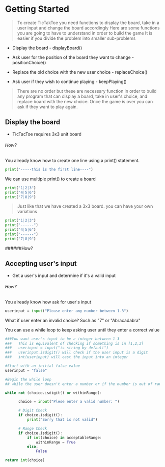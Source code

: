 # Getting Started

> To create TicTakToe you need functions to display the board, take in a user input and change the board accordingly
> Here are some functions you are going to have to understand in order to build the game
> It is easier if you divide the problem into smaller sub-problems

* Display the board - displayBoard()

* Ask user for the position of the board they want to change - positionChoice()

* Replace the old choice with the new user choice - replaceChoice()

* Ask user if they wish to continue playing - keepPlaying()

> There are no order but these are necessary function in order to build any program that can display a board, take in user's choice, and
> replace board with the new choice. Once the game is over you can ask if they want to play again.

## Display the board
* TicTacToe requires 3x3 unit board

###### How?

You already know how to create one line using a print() statement.
```python
print("-----this is the first line----")
```  
We can use multiple print() to create a board
```python
print("1|2|3")
print("4|5|6")
print("7|8|9")
```
> Just like that we have created a 3x3 board.
> you can have your own variations
```python
print("1|2|3")
print("------")
print("4|5|6")
print("------")
print("7|8|9")
```


######How?



## Accepting user's input

* Get a user's input and determine if it's a valid input

###### How?

You already know how ask for user's input
```python
userinput = input("Please enter any number between 1-3")
```
What if user enter an invalid choice? Such as "7" or "Abracadabra"

You can use a while loop to keep asking user until they enter a correct value
```python
###You want user's input to be a integer between 1-3
###   This is equivalent of checking if something is in [1,2,3]
###   userinput = input("is string by default")
###   userinput.isdigit() will check if the user input is a digit
###   int(userinput) will cast the input into an integer

#Start with an initial false value
userinput = "false"

#Begin the while loop
## while the user doesn't enter a number or if the number is out of range

while not (choice.isdigit() or withinRange):

      choice = input("Plese enter a valid number: ")

      # Digit Check
      if choice.isdigit():
          print("Sorry that is not valid")

      # Range Check
      if choice.isdigit():
          if int(choice) in acceptableRange:
              withinRange = True
          else:
              False

return int(choice)
